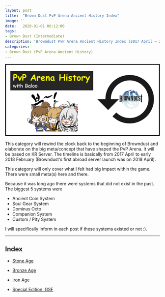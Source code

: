 ```yaml
---
layout: post
title:  "Brown Dust PvP Arena Ancient History Index"
image: ''
date:   2020-01-01 00:12:00
tags:
- Brown Dust (Intermediate)
description: 'Browndust PvP Arena Ancient History Index (2017 April ~ 2018 February)'
categories:
- Brown Dust (PvP Arena Ancient History)
---
```


<img src="../uploads/bd-pvp-arena-ancient-history-banner.png">

This category will rewind the clock back to the beginning of Browndust and elaborate on the big meta/concept that have shaped the PvP Arena. It will be based on KR Server. The timeline is basically from 2017 April to early 2018 February (Browndust's first abroad server launch was on 2018 April).

This category will only cover what I felt had big impact within the game. There were small meta(s) here and there.

Because it was long ago there were systems that did not exist in the past. The biggest 5 systems were

* Ancient Coin System
* Soul Gear System
* Dominus Octo
* Companion System
* Custom / Pity System

I will specifically inform in each post if these systems existed or not :).

---

## Index

* [Stone Age](https://jinwooooo.github.io/jinwooooo-blog/browndust-pvp-arena-ancient-history-stone-age/)
* [Bronze Age](https://jinwooooo.github.io/jinwooooo-blog/browndust-pvp-arena-ancient-history-bronze-age/)
* [Iron Age](https://jinwooooo.github.io/jinwooooo-blog/browndust-pvp-arena-ancient-history-iron-age/)

* [Special Edition: GSF]()
